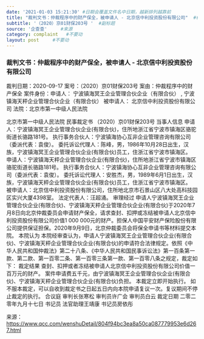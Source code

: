 ```yaml
---
date: '2021-01-03 15:21:30' #日期会覆盖文件名中日期，越新排列越靠前
title: "裁判文书：仲裁程序中的财产保全，被申请人 - 北京信中利投资股份有限公司"  #标题
subtitle: '（2020）京01财保203号 '  #副标题
source: '企查查'     #来源
category: complaint   #不要动
layout: post     #不要动
---
```


### 裁判文书：仲裁程序中的财产保全，被申请人 - 北京信中利投资股份有限公司

裁判日期：2020-09-17
案号：（2020）京01财保203号
案由：仲裁程序中的财产保全
案件身份：申请人： 宁波镇海冥王企业管理合伙企业（有限合伙） , 宁波镇海天枰企业管理合伙企业（有限合伙）
        被申请人： 北京信中利投资股份有限公司
法院：北京市第一中级人民法院

北京市第一中级人民法院
民事裁定书
（2020）京01财保203号
当事人信息
申请人：宁波镇海冥王企业管理合伙企业(有限合伙)，住所地浙江省宁波市镇海区骆驼街道长骆路181号。
执行事务合伙人：宁波镇海协心互非企业管理咨询有限公司（委派代表：袁俊）。
委托诉讼代理人：陈峰，男，1986年10月28日出生，汉族，宁波镇海冥王企业管理合伙企业(有限合伙)员工，住浙江省宁波市镇海区。
申请人：宁波镇海天枰企业管理合伙企业(有限合伙)，住所地浙江省宁波市镇海区骆驼街道长骆路181号。
执行事务合伙人：宁波镇海协心互非企业管理咨询有限公司（委派代表：袁俊）。
委托诉讼代理人：安胜杰，男，1989年6月1日出生，汉族，宁波镇海天枰企业管理合伙企业(有限合伙)员工，住浙江省宁波市镇海区。
被申请人：北京信中利投资股份有限公司，住所地北京市石景山区八大处高科技园区实兴大厦4398室。
法定代表人：汪超涌。
审理经过
申请人宁波镇海冥王企业管理合伙企业(有限合伙)、宁波镇海天枰企业管理合伙企业(有限合伙)于2020年7月8日向北京仲裁委员会申请财产保全，请求查封、扣押或冻结被申请人北京信中利投资股份有限公司价值1 000 000元的财产。担保人中国平安财产保险股份有限公司提供保证担保。2020年9月9日，北京仲裁委员会将保全申请书等材料提交本院。
本院认为
本院经审查认为，申请人宁波镇海冥王企业管理合伙企业(有限合伙)、宁波镇海天枰企业管理合伙企业(有限合伙)的申请符合法律规定。依照《中华人民共和国仲裁法》第二十八条、《中华人民共和国民事诉讼法》第一百条第一款、第二款、第一百零二条、第一百零三条第一款、第一百零八条之规定，裁定如下：
裁定结果
查封、扣押或者冻结被申请人北京信中利投资股份有限公司价值一百万元的财产。
案件申请费五千元，由宁波镇海冥王企业管理合伙企业(有限合伙)、宁波镇海天枰企业管理合伙企业(有限合伙)负担。
本裁定立即开始执行。
如不服本裁定，可以自收到裁定书之日起五日内向本院申请复议一次。复议期间不停止裁定的执行。
合议庭
审判长张寒松
审判员许广会
审判员白云
裁定日期
二零二零年九月十七日
书记员
法官助理王靖康
书记员房依彤

来源：https://www.qcc.com/wenshuDetail/804f94bc3ea8a50ca087779953e6d267.html
